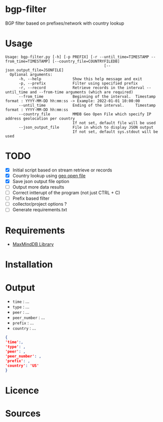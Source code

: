 # bgp-filter
BGP filter based on prefixes/network with country lookup

# Usage
~~~~shell
Usage: bgp-filter.py [-h] [-p PREFIX] [-r --until_time=TIMESTAMP --from_time=TIMESTAMP] [--country_file=COUNTRYFILEDB]
                                            [--json_output_file=JSONFILE]
  Optional arguments:
      -h, --help              Show this help message and exit
      -p, --prefix            Filter using specified prefix
      -r, --record            Retrieve records in the interval --until_time and --from-time arguments (which are required)            
      --from_time             Beginning of the interval.  Timestamp format : YYYY-MM-DD hh:mm:ss -> Example: 2022-01-01 10:00:00
      --until_time            Ending of the interval.     Timestamp format : YYYY-MM-DD hh:mm:ss
      --country_file          MMDB Geo Open File which specify IP address geolocation per country
                              If not set, default file will be used
      --json_output_file      File in which to display JSON output
                              If not set, default sys.stdout will be used
~~~~

# TODO

- [X] Initial script based on stream retrieve or records
- [X] Country lookup using [geo open file](https://data.public.lu/en/datasets/geo-open-ip-address-geolocation-per-country-in-mmdb-format/)
- [X] Save json output file option
- [ ] Output more data results
- [ ] Correct intterupt of the program (not just CTRL + C)
- [ ] Prefix based filter
- [ ] collector/project options ?
- [ ] Generate requirements.txt

# Requirements
- [MaxMindDB Library](https://github.com/maxmind/MaxMind-DB-Reader-python) 

# Installation


# Output
- `time` : ...
- `type` : ...
- `peer` : ...
- `peer_number` : ...
- `prefix` : ...
- `country` : ...


~~~~json
{
'time':,
'type': ,
'peer': ,
'peer_number': ,
'prefix': ,
'country': 'US'
} 
~~~~

# Licence

# Sources
